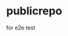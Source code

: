 # publicrepo
for e2e test












































































































































































































































































































































































































































































































































































